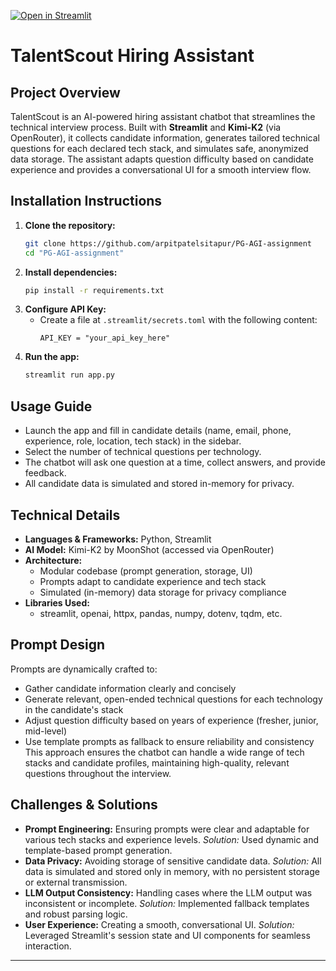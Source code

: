 [![Open in Streamlit](https://static.streamlit.io/badges/streamlit_badge_black_white.svg)](https://talentscout7.streamlit.app/)

# TalentScout Hiring Assistant

## Project Overview
TalentScout is an AI-powered hiring assistant chatbot that streamlines the technical interview process. Built with **Streamlit** and **Kimi-K2** (via OpenRouter), it collects candidate information, generates tailored technical questions for each declared tech stack, and simulates safe, anonymized data storage. The assistant adapts question difficulty based on candidate experience and provides a conversational UI for a smooth interview flow.

## Installation Instructions
1. **Clone the repository:**
	```bash
	git clone https://github.com/arpitpatelsitapur/PG-AGI-assignment
	cd "PG-AGI-assignment"
	```
2. **Install dependencies:**
	```bash
	pip install -r requirements.txt
	```
3. **Configure API Key:**
	- Create a file at `.streamlit/secrets.toml` with the following content:
	  ```
	  API_KEY = "your_api_key_here"
	  ```
4. **Run the app:**
	```bash
	streamlit run app.py
	```

## Usage Guide
- Launch the app and fill in candidate details (name, email, phone, experience, role, location, tech stack) in the sidebar.
- Select the number of technical questions per technology.
- The chatbot will ask one question at a time, collect answers, and provide feedback.
- All candidate data is simulated and stored in-memory for privacy.

## Technical Details
- **Languages & Frameworks:** Python, Streamlit
- **AI Model:** Kimi-K2 by MoonShot (accessed via OpenRouter)
- **Architecture:**
  - Modular codebase (prompt generation, storage, UI)
  - Prompts adapt to candidate experience and tech stack
  - Simulated (in-memory) data storage for privacy compliance
- **Libraries Used:**
  - streamlit, openai, httpx, pandas, numpy, dotenv, tqdm, etc.

## Prompt Design
Prompts are dynamically crafted to:
- Gather candidate information clearly and concisely
- Generate relevant, open-ended technical questions for each technology in the candidate's stack
- Adjust question difficulty based on years of experience (fresher, junior, mid-level)
- Use template prompts as fallback to ensure reliability and consistency
This approach ensures the chatbot can handle a wide range of tech stacks and candidate profiles, maintaining high-quality, relevant questions throughout the interview.

## Challenges & Solutions
- **Prompt Engineering:** Ensuring prompts were clear and adaptable for various tech stacks and experience levels. *Solution:* Used dynamic and template-based prompt generation.
- **Data Privacy:** Avoiding storage of sensitive candidate data. *Solution:* All data is simulated and stored only in memory, with no persistent storage or external transmission.
- **LLM Output Consistency:** Handling cases where the LLM output was inconsistent or incomplete. *Solution:* Implemented fallback templates and robust parsing logic.
- **User Experience:** Creating a smooth, conversational UI. *Solution:* Leveraged Streamlit's session state and UI components for seamless interaction.

---
